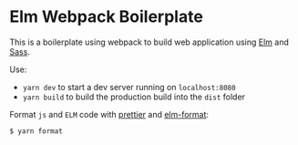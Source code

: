 # Elm Webpack Boilerplate

This is a boilerplate using webpack to build web application using [Elm](https://elm-lang.org) and [Sass](https://sass-lang.com).

Use:

- `yarn dev` to start a dev server running on `localhost:8080`
- `yarn build` to build the production build into the `dist` folder

Format `js` and `ELM` code with [prettier](https://prettier.io/) and [elm-format](https://github.com/avh4/elm-format):

```
$ yarn format
```
